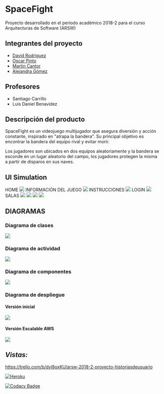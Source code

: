 # SpaceFight

Proyecto desarrollado en el periodo académico 2018-2 para el curso Arquitecturas de Software (ARSW)


## Integrantes del proyecto
  - [David Rodriguez][david]
  - [Oscar Pinto][oscar]
  - [Martin Cantor][martin]
  - [Alejandra Gómez][alejandra]

## Profesores
  - Santiago Carrillo 
  - Luis Daniel Benavidez

## Descripción del producto
SpaceFight es un videojuego multijugador que asegura diversión y acción constante, inspirado en "atrapa la bandera". Su principal objetivo es encontrar la bandera del equipo rival y evitar morir.

Los jugadores son ubicados en dos equipos aleatoriamente y la bandera se esconde en un lugar aleatorio del campo, los jugadores protegen la misma a partir de disparos en sus naves.

## UI Simulation
HOME
![](img/home.PNG)
INFORMACIÓN DEL JUEGO
![](img/inf.PNG)
INSTRUCCIONES
![](img/inst.PNG)
LOGIN
![](img/log.PNG)
SALAS
![](img/salas.PNG)
![](img/numsala.PNG)
![](img/nom.PNG)
![](img/game.PNG)

## DIAGRAMAS

### Diagrama de clases
![](img/class.PNG)


### Diagrama de actividad
![](img/activity.PNG)

### Diagrama de componentes
![](img/component.PNG)

### Diagrama de despliegue

#### Versión inicial
![](img/deployment1.PNG)

#### Versión Escalable AWS
![](img/deployment2.PNG)

*_Vistas:_*
------- 
https://trello.com/b/dyl8oxKU/arsw-2018-2-proyecto-historiasdeusuario

[![Heroku](https://wmpics.pics/di-NNAT.png)](https://spacefightarsw.herokuapp.com/)

[![Codacy Badge](https://api.codacy.com/project/badge/Grade/f029a69aeddb43498fe1a9a01dcd6434)](https://www.codacy.com/app/alejaags/SpaceFight?utm_source=github.com&amp;utm_medium=referral&amp;utm_content=ARSW-Proyecto-SpaceFight/SpaceFight&amp;utm_campaign=Badge_Grade)


   [david]: <https://github.com/davd62133>
   [oscar]: <https://github.com/TheBaphomet666>
   [martin]: <https://github.com/Martin9958>
   [alejandra]: <https://github.com/alejaags>
